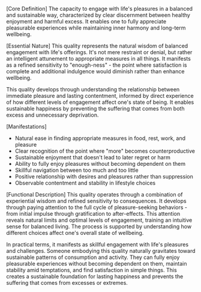 [Core Definition]
The capacity to engage with life's pleasures in a balanced and sustainable way, characterized by clear discernment between healthy enjoyment and harmful excess. It enables one to fully appreciate pleasurable experiences while maintaining inner harmony and long-term wellbeing.

[Essential Nature]
This quality represents the natural wisdom of balanced engagement with life's offerings. It's not mere restraint or denial, but rather an intelligent attunement to appropriate measures in all things. It manifests as a refined sensitivity to "enough-ness" - the point where satisfaction is complete and additional indulgence would diminish rather than enhance wellbeing.

This quality develops through understanding the relationship between immediate pleasure and lasting contentment, informed by direct experience of how different levels of engagement affect one's state of being. It enables sustainable happiness by preventing the suffering that comes from both excess and unnecessary deprivation.

[Manifestations]
- Natural ease in finding appropriate measures in food, rest, work, and pleasure
- Clear recognition of the point where "more" becomes counterproductive
- Sustainable enjoyment that doesn't lead to later regret or harm
- Ability to fully enjoy pleasures without becoming dependent on them
- Skillful navigation between too much and too little
- Positive relationship with desires and pleasures rather than suppression
- Observable contentment and stability in lifestyle choices

[Functional Description]
This quality operates through a combination of experiential wisdom and refined sensitivity to consequences. It develops through paying attention to the full cycle of pleasure-seeking behaviors - from initial impulse through gratification to after-effects. This attention reveals natural limits and optimal levels of engagement, training an intuitive sense for balanced living. The process is supported by understanding how different choices affect one's overall state of wellbeing.

In practical terms, it manifests as skillful engagement with life's pleasures and challenges. Someone embodying this quality naturally gravitates toward sustainable patterns of consumption and activity. They can fully enjoy pleasurable experiences without becoming dependent on them, maintain stability amid temptations, and find satisfaction in simple things. This creates a sustainable foundation for lasting happiness and prevents the suffering that comes from excesses or extremes.